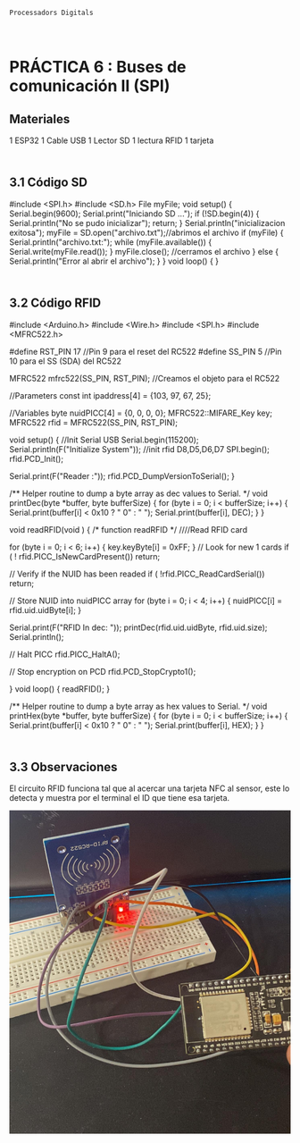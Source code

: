 
###                                    </p>
    Processadors Digitals

</p>

# </br> PRÁCTICA 6  :  Buses de comunicación II (SPI)


## Materiales
1 ESP32
1 Cable USB
1 Lector SD
1 lectura RFID
1 tarjeta

## </br> 3.1 Código SD
#include <SPI.h>
#include <SD.h>
File myFile;
void setup()
{
Serial.begin(9600);
Serial.print("Iniciando SD ...");
if (!SD.begin(4)) {
Serial.println("No se pudo inicializar");
return;
}
Serial.println("inicializacion exitosa");
myFile = SD.open("archivo.txt");//abrimos el archivo
if (myFile) {
Serial.println("archivo.txt:");
while (myFile.available()) {
Serial.write(myFile.read());
}
myFile.close(); //cerramos el archivo
} else {
Serial.println("Error al abrir el archivo");
}
}
void loop()
{
}

## </br> 3.2 Código RFID

#include <Arduino.h>
#include <Wire.h>
#include <SPI.h>
#include <MFRC522.h>



#define RST_PIN	17    //Pin 9 para el reset del RC522
#define SS_PIN	5  //Pin 10 para el SS (SDA) del RC522

MFRC522 mfrc522(SS_PIN, RST_PIN); //Creamos el objeto para el RC522

//Parameters
const int ipaddress[4] = {103, 97, 67, 25};

//Variables
byte nuidPICC[4] = {0, 0, 0, 0};
MFRC522::MIFARE_Key key;
MFRC522 rfid = MFRC522(SS_PIN, RST_PIN);

void setup() {
  //Init Serial USB
  Serial.begin(115200);
  Serial.println(F("Initialize System"));
  //init rfid D8,D5,D6,D7
  SPI.begin();
  rfid.PCD_Init();

  Serial.print(F("Reader :"));
  rfid.PCD_DumpVersionToSerial();
}


/**
   Helper routine to dump a byte array as dec values to Serial.
*/
void printDec(byte *buffer, byte bufferSize) {
  for (byte i = 0; i < bufferSize; i++) {
    Serial.print(buffer[i] < 0x10 ? " 0" : " ");
    Serial.print(buffer[i], DEC);
  }
}

void readRFID(void ) { /* function readRFID */
  ////Read RFID card

  for (byte i = 0; i < 6; i++) {
    key.keyByte[i] = 0xFF;
  }
  // Look for new 1 cards
  if ( ! rfid.PICC_IsNewCardPresent())
    return;

  // Verify if the NUID has been readed
  if (  !rfid.PICC_ReadCardSerial())
    return;

  // Store NUID into nuidPICC array
  for (byte i = 0; i < 4; i++) {
    nuidPICC[i] = rfid.uid.uidByte[i];
  }

  Serial.print(F("RFID In dec: "));
  printDec(rfid.uid.uidByte, rfid.uid.size);
  Serial.println();

  // Halt PICC
  rfid.PICC_HaltA();

  // Stop encryption on PCD
  rfid.PCD_StopCrypto1();

}
void loop() {
  readRFID();
}

/**
   Helper routine to dump a byte array as hex values to Serial.
*/
void printHex(byte *buffer, byte bufferSize) {
  for (byte i = 0; i < bufferSize; i++) {
    Serial.print(buffer[i] < 0x10 ? " 0" : " ");
    Serial.print(buffer[i], HEX);
  }
}


## </br> 3.3 Observaciones

El circuito RFID funciona tal que al acercar una tarjeta NFC al sensor, este lo detecta y muestra por el terminal el ID que tiene esa tarjeta.

![](rfid.jpeg)
